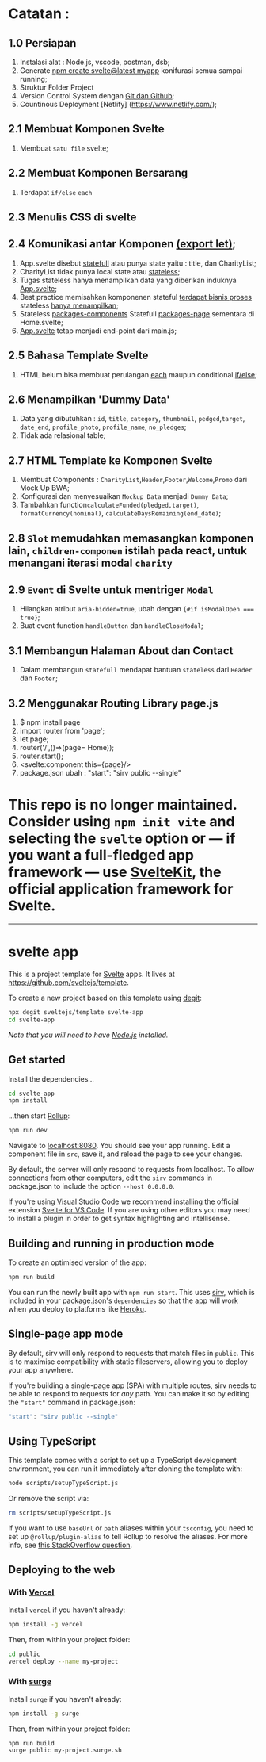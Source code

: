 # Catatan :

## 1.0 Persiapan
1. Instalasi alat : Node.js, vscode, postman, dsb;
2. Generate [npm create svelte@latest myapp]() konifurasi semua sampai running;
3. Struktur Folder Project
4. Version Control System dengan [Git dan Github](); 
5. Countinous Deployment [Netlify] (https://www.netlify.com/);

## 2.1 Membuat Komponen Svelte
1. Membuat `satu file` svelte;

## 2.2 Membuat Komponen Bersarang
1. Terdapat `if/else` `each`

## 2.3 Menulis CSS di svelte

## 2.4 Komunikasi antar Komponen [(export let)]();
1. App.svelte disebut [statefull]() atau punya state yaitu : title, dan CharityList;
2. CharityList tidak punya local state atau [stateless]();
3. Tugas stateless hanya menampilkan data yang diberikan induknya [App.svelte]();
4. Best practice memisahkan komponenen stateful [terdapat bisnis proses]() stateless [hanya menampilkan]();
5. Stateless [packages-components]() Statefull [packages-page]() sementara di Home.svelte; 
6. [App.svelte]() tetap menjadi end-point dari main.js;

## 2.5 Bahasa Template Svelte
1. HTML belum bisa membuat perulangan [each]() maupun conditional [if/else]();

## 2.6 Menampilkan 'Dummy Data'
1. Data yang dibutuhkan : `id`, `title`, `category`, `thumbnail`, `pedged`,`target`, `date_end`, `profile_photo`, `profile_name`, `no_pledges`;
2. Tidak ada relasional table;

## 2.7 HTML Template ke Komponen Svelte
1. Membuat Components : `CharityList`,`Header`,`Footer`,`Welcome`,`Promo` dari Mock Up BWA;
2. Konfigurasi dan menyesuaikan `Mockup Data` menjadi `Dummy Data`;
3. Tambahkan function`calculateFunded(pledged,target)`, `formatCurrency(nominal)`, `calculateDaysRemaining(end_date)`;

## 2.8 `Slot` memudahkan memasangkan komponen lain, `children-componen` istilah pada react,  untuk menangani iterasi modal `charity`

## 2.9 `Event` di Svelte untuk mentriger `Modal`
1. Hilangkan atribut `aria-hidden=true`, ubah dengan `{#if isModalOpen === true}`;
2. Buat event function `handleButton` dan `handleCloseModal`;


## 3.1 Membangun Halaman About dan Contact
1. Dalam membangun `statefull` mendapat bantuan `stateless` dari `Header` dan `Footer`;

## 3.2 Menggunakar Routing Library page.js
1. $ npm install page
2. import router from 'page';
3. let page;
4. router('/',()=>(page= Home));
5. router.start();
6. <svelte:component this={page}/>
7. package.json ubah : "start": "sirv public --single"


# This repo is no longer maintained. Consider using `npm init vite` and selecting the `svelte` option or — if you want a full-fledged app framework — use [SvelteKit](https://kit.svelte.dev), the official application framework for Svelte.

---

# svelte app

This is a project template for [Svelte](https://svelte.dev) apps. It lives at https://github.com/sveltejs/template.

To create a new project based on this template using [degit](https://github.com/Rich-Harris/degit):

```bash
npx degit sveltejs/template svelte-app
cd svelte-app
```

*Note that you will need to have [Node.js](https://nodejs.org) installed.*


## Get started

Install the dependencies...

```bash
cd svelte-app
npm install
```

...then start [Rollup](https://rollupjs.org):

```bash
npm run dev
```

Navigate to [localhost:8080](http://localhost:8080). You should see your app running. Edit a component file in `src`, save it, and reload the page to see your changes.

By default, the server will only respond to requests from localhost. To allow connections from other computers, edit the `sirv` commands in package.json to include the option `--host 0.0.0.0`.

If you're using [Visual Studio Code](https://code.visualstudio.com/) we recommend installing the official extension [Svelte for VS Code](https://marketplace.visualstudio.com/items?itemName=svelte.svelte-vscode). If you are using other editors you may need to install a plugin in order to get syntax highlighting and intellisense.

## Building and running in production mode

To create an optimised version of the app:

```bash
npm run build
```

You can run the newly built app with `npm run start`. This uses [sirv](https://github.com/lukeed/sirv), which is included in your package.json's `dependencies` so that the app will work when you deploy to platforms like [Heroku](https://heroku.com).


## Single-page app mode

By default, sirv will only respond to requests that match files in `public`. This is to maximise compatibility with static fileservers, allowing you to deploy your app anywhere.

If you're building a single-page app (SPA) with multiple routes, sirv needs to be able to respond to requests for *any* path. You can make it so by editing the `"start"` command in package.json:

```js
"start": "sirv public --single"
```

## Using TypeScript

This template comes with a script to set up a TypeScript development environment, you can run it immediately after cloning the template with:

```bash
node scripts/setupTypeScript.js
```

Or remove the script via:

```bash
rm scripts/setupTypeScript.js
```

If you want to use `baseUrl` or `path` aliases within your `tsconfig`, you need to set up `@rollup/plugin-alias` to tell Rollup to resolve the aliases. For more info, see [this StackOverflow question](https://stackoverflow.com/questions/63427935/setup-tsconfig-path-in-svelte).

## Deploying to the web

### With [Vercel](https://vercel.com)

Install `vercel` if you haven't already:

```bash
npm install -g vercel
```

Then, from within your project folder:

```bash
cd public
vercel deploy --name my-project
```

### With [surge](https://surge.sh/)

Install `surge` if you haven't already:

```bash
npm install -g surge
```

Then, from within your project folder:

```bash
npm run build
surge public my-project.surge.sh
```
